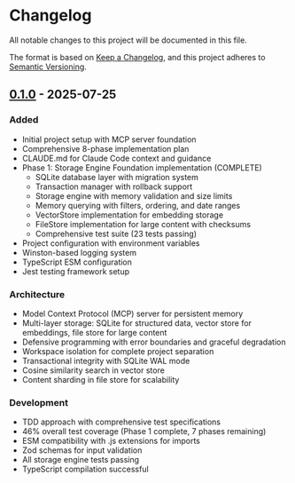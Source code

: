 # Changelog

All notable changes to this project will be documented in this file.

The format is based on [Keep a Changelog](https://keepachangelog.com/en/1.0.0/),
and this project adheres to [Semantic Versioning](https://semver.org/spec/v2.0.0.html).

## [0.1.0] - 2025-07-25

### Added
- Initial project setup with MCP server foundation
- Comprehensive 8-phase implementation plan
- CLAUDE.md for Claude Code context and guidance
- Phase 1: Storage Engine Foundation implementation (COMPLETE)
  - SQLite database layer with migration system
  - Transaction manager with rollback support
  - Storage engine with memory validation and size limits
  - Memory querying with filters, ordering, and date ranges
  - VectorStore implementation for embedding storage
  - FileStore implementation for large content with checksums
  - Comprehensive test suite (23 tests passing)
- Project configuration with environment variables
- Winston-based logging system
- TypeScript ESM configuration
- Jest testing framework setup

### Architecture
- Model Context Protocol (MCP) server for persistent memory
- Multi-layer storage: SQLite for structured data, vector store for embeddings, file store for large content
- Defensive programming with error boundaries and graceful degradation
- Workspace isolation for complete project separation
- Transactional integrity with SQLite WAL mode
- Cosine similarity search in vector store
- Content sharding in file store for scalability

### Development
- TDD approach with comprehensive test specifications
- 46% overall test coverage (Phase 1 complete, 7 phases remaining)
- ESM compatibility with .js extensions for imports
- Zod schemas for input validation
- All storage engine tests passing
- TypeScript compilation successful

[0.1.0]: https://github.com/jbbrack03/Claude_Code_Memory_MCP/releases/tag/v0.1.0